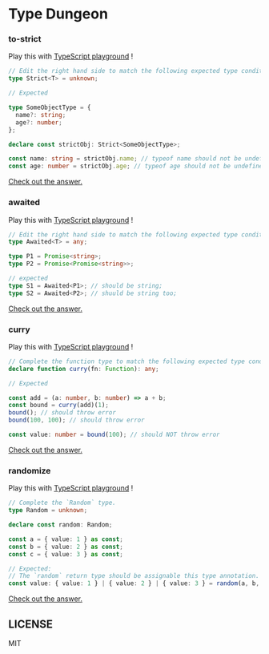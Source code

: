 <!-- This is a generated file. Don't touch directly! -->

# Type Dungeon

### to-strict

Play this with <a href="https://www.typescriptlang.org/v2/play?#code/PTAEFEBMEsBdVgCwKagE7QOaPoghgHaSgDO0kqsA9qALZ6wDGiCKoAZlQDZdUDu0AplDIAHgAdkjWMmKwAnpNCMqRONFUkAdACgFSgMqwM0gDwAVAHygAvKACuBANYF+BANw6dICBKkzIL31UAypaZAB5ACMAK39zRVQ7AG8dUFACPHCAfgAuUmNBTE90vExkPIz7WijkNE8AX08dCkYuPDRUFQISeF6TWGiY-KMB01DwofjEy2bu3oys5Hz+otsCgaGtTPD3UB9gqnZF8NJEKnsuYld4WociZHZBWX2qnh15+DLlqpq69dW0i23z2B0SR1A3zOFyuGSot1QjgoTwILzABEuXB0QA" target="_blank">TypeScript playground</a> !

```typescript
// Edit the right hand side to match the following expected type conditions.
type Strict<T> = unknown;

// Expected

type SomeObjectType = {
  name?: string;
  age?: number;
};

declare const strictObj: Strict<SomeObjectType>;

const name: string = strictObj.name; // typeof name should not be undefined / null
const age: number = strictObj.age; // typeof age should not be undefined / null
```

<a href="https://www.typescriptlang.org/v2/play?#code/C4TwDgpgBAysBOBLAxsAPAFQHxQLxQG8oBtABSkQDsoBrCEAewDMoMBdAWgH4AuVstlAC+AbgBQYgPSSoAUQAekVBAAmE0JFgMAthADyAIwBWEVBnDR8BMVCiUAhrt5QAzgioBzcbfseIzygBXbQMIeHFRCRVTABt7eGhkBko3V3dUQyM+OCRUNBgdfWNTYHNILHExJJTgO0cIPjckSg88NNzgTIA6B10RKGkoDQhmOt1XAAsGQJiVOwZa0KhAymimKlUBuxmYquTU3wbtkLC2ppRO4y7D-sHh0cPJ6dn5xegVtY25mSCY3aA" target="_blank">
  Check out the answer.
</a>
  
### awaited

Play this with <a href="https://www.typescriptlang.org/v2/play?#code/PTAEFEBMEsBdVgCwKagE7QOaPoghgHaSgDO0kqsA9qALZ6wDGiCKoAZlQDZdUDu0AplDIAHgAdkjWMmKwAnpNCMqRONFUkAdACgFSgIJ88cWQB4AKgD5QAXlCF5Abh17FqAAoBGO6A9oqWmgSZDMSWAwhKxd9TwAmX39A4NCkoJCwiMFMK2jXEBEJKRlINyUAZR97IxMSs29o0AKSRCoAVy5iACNUcMjMGPdQcoTq41NIerjG5sQ2ju7erKEEKioXIA" target="_blank">TypeScript playground</a> !

```typescript
// Edit the right hand side to match the following expected type conditions.
type Awaited<T> = any;

type P1 = Promise<string>;
type P2 = Promise<Promise<string>>;

// expected
type S1 = Awaited<P1>; // should be string;
type S2 = Awaited<P2>; // shuuld be string too;
```

<a href="https://www.typescriptlang.org/v2/play?#code/C4TwDgpgBAgg7gQwJbAgEwDwBUB8UC8UAFFlBAB6oB2aAzlAAoBOA9gLZK0QAySA1hAxIqAMwhMoADTwB+KAG8oABgBcsRCnQZpUAL5Q1i1VFK6AlAG0lAXQDcAKHuhIjAIwFGrDlwy1gTYQBzHAdnaAYAJg9mdk5BGO9BPwCqYJDHAHoMsnJIAGNUNCdwaABld0J4ZEKMBlcQqCyoWgALFgBXABs0KAAjaGSg0JKoUqjKjRrIhqbW9q6e-ub-IKhgFhYHIA" target="_blank">
  Check out the answer.
</a>
  
### curry

Play this with <a href="https://www.typescriptlang.org/v2/play?#code/PTAEGEHsFsAcBsCmAXRpkAs0DMCuA7AY2QEtJ90BPWNZSUaAQ2UI3S1G0nnkgHcS+AOahEADxrFEAEyo1QhctJKlyAOgBQ0xIXiMATjgLEyFQrn37KACmz4AXKABix1fgCUjxvkoBuDRogoACiEjqo0gGK+ADOyKCM0rIAvKDWjI74uNAARoj6ADSgOZnZefruoMkAfAmgANTF-tFxxZAEKQoWVulJ7tYAjO7+Oe340tbDoEExGO3wspj6-KKWkPoaox2DAAw7RQN7UzNzuAvsy3yryxsaLfEAbozwuIiluflVbduHO8dgs3msgAcgB5AAqFxW+RuGiAA" target="_blank">TypeScript playground</a> !

```typescript
// Complete the function type to match the following expected type condition.
declare function curry(fn: Function): any;

// Expected

const add = (a: number, b: number) => a + b;
const bound = curry(add)(1);
bound(); // should throw error
bound(100, 100); // should throw error

const value: number = bound(100); // should NOT throw error
```

<a href="https://www.typescriptlang.org/v2/play?#code/CYUwxgNghgTiAEAzArgOzAFwJYHtXzGRhgE8AeAFXhAA8MRVgBneAMTU11QD4AKAKHhJUALngUANPwCUYqrXqMWvKGKypEIGPACCE+ADojcJhjUat8AELT4AXm7x1m7QCV4AfngqxO2w+8jA1gAcyYxG3tHdzFUEAA3LQBufn4AejT4AFEaAAdwemBUsDxTeChgYHtvVXhUZABbACMtfSbYxpaYf0coeABqeCaUktQyppw0KrsCIlIVSuleAEZpFImp3jX4DPgmAAtJiCqMfZgcAHdqYhwYfg3GFYAGJ-1ll+3dg6OTs8vr853fijMrxKAQZAgDrNSwzB7AZ5PT6Zb7IY7wAByAHkqKdzlctID+EA" target="_blank">
  Check out the answer.
</a>
  
### randomize

Play this with <a href="https://www.typescriptlang.org/v2/play?#code/PTAEGEHsFsAcBsCmAXRpkAs0AMBKBDAOwBMZt0BPWRAOgChkq0CSZQBeUAV0IGtDIAd0IBuOnWKIAxvHwAnNFMiEAzslByipaAC5QLbWLpLV6-B1ABvUADd88Loj0BGUAF9Q+FaBNqxv9QAjC2s7BydQACZ3T28A-2U1HxDbe0c9AGYYrx9E5CMQUABRAA9qKVRiHTpCgBUsUGxNVmhyBWQuOUJKalAVDEgueGJQQLQvFQBLAHNCfECkdAxJ70ZeogFkfGRJ5XoA1PC9ULSI1w8AHytD9KiYq5Oj0CyPTmbtAAp8ABpR36kAJRiIA" target="_blank">TypeScript playground</a> !

```typescript
// Complete the `Random` type.
type Random = unknown;

declare const random: Random;

const a = { value: 1 } as const;
const b = { value: 2 } as const;
const c = { value: 3 } as const;

// Expected:
// The `random` return type should be assignable this type annotation.
const value: { value: 1 } | { value: 2 } | { value: 3 } = random(a, b, c);
```

<a href="https://www.typescriptlang.org/v2/play?#code/C4TwDgpgBAYgrgOwMYB4CCUC8UCGCQA0UASlrvgHxkAUOATgOYDOAXFGgJRZXEDcAUP1CQoAVQQBLAPYIUANSKioEAB7AICACZNyIANoBdKtgDe-KFAAMbOQIsBGNtWoA6NwDc2orpip4QXKrqWjrUABYQOJpsEggAZhB0UAASkZpEbi7AOBIANjHxiVAAKjm5Pn74UAD8YpIy8lAAPilpRKV5VGwIEO6JAgC+eqJ6AOS5GgzAYaMGymoa2lY1y2z2BgJC4NDEeJpSALZkKMWK88FL-oYU1HESdEzAbKdQmXQQBwh4T2IVddKyF6iCibTQQJC5ejQJAyR5QOh7Q5sXZaQ6bGEIOE4MgmKDuHC5OAQNZQAa4HQYx4CSnAKAAIxxeIJRLYACZSeSoDTqbDaUhGfjCcSoABmDk4Cm8zYAemlUAAoipIEh1NF+LKShEoAADBGog7a+EQYBwOgIKDCaBMMJSOC5TT06ASpgSBhfOkTC1hCQ6S3kBBSbLAAEufg0plCti4wUsqD2DktaPM4XssmJiOxsVk7B6-YHWhEOlEJAcARAA" target="_blank">
  Check out the answer.
</a>
  
## LICENSE
MIT
